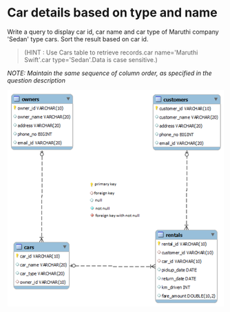 # Car details based on type and name

Write a query to display car id, car name and car type of Maruthi company 'Sedan' type cars.  Sort the result based on car id.

> (HINT : Use Cars table to retrieve records.car name='Maruthi Swift'.car type='Sedan'.Data is case sensitive.)

*NOTE: Maintain the same sequence of column order, as specified in the question description*

![database diagram](../database_2.png)